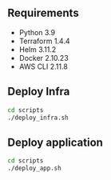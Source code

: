 ## Requirements
* Python 3.9
* Terraform 1.4.4
* Helm 3.11.2
* Docker 2.10.23
* AWS CLI 2.11.8

## Deploy Infra
```bash
cd scripts
./deploy_infra.sh
```

## Deploy application
```bash
cd scripts
./deploy_app.sh
```
